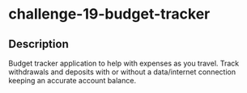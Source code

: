 # challenge-19-budget-tracker

## Description
Budget tracker application to help with expenses as you travel. Track withdrawals and deposits with or without a data/internet connection keeping an accurate account balance.
